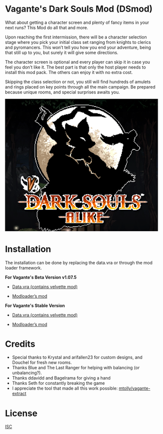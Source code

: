# Vagante's Dark Souls Mod (DSmod)

What about getting a character screen and plenty of fancy items in your next runs? This Mod do all that and more. 

Upon reaching the first intermission, there will be a character selection stage where you pick your initial class set ranging from knights to clerics and pyromancers. This won’t tell you how you end your adventure, being that still up to you, but surely it will give some directions. 

The character screen is optional and every player can skip it in case you feel you don’t like it. The best part is that only the host player needs to install this mod pack. The others can enjoy it with no extra cost.

Skipping the class selection or not, you still will find hundreds of amulets and rings placed on key points through all the main campaign. Be prepared because unique rooms, and special surprises awaits you. 

![Cover image of the mod](https://github.com/miguelcjalmeida/vagante-dsmod/raw/master/assets/github/face.png)

# Installation
The installation can be done by replacing the data.vra or through the mod loader framework. 

**For Vagante's Beta Version v1.07.5**

- [Data.vra (contains velvette mod)](https://www.passdropit.com/download/go/yGoJVK7F)

- [Modloader’s mod](https://www.passdropit.com/download/go/SFTMdOpv)


**For Vagante's Stable Version**

- [Data.vra (contains velvette mod)](https://www.passdropit.com/download/go/6b9I1YD8)

- [Modloader’s mod](https://www.passdropit.com/download/go/t2phrPHA)

# Credits
- Special thanks to Krystal and arifallen23 for custom designs, and Douchel for fresh new rooms. 
- Thanks Blue and The Last Ranger for helping with balancing (or unbalancing?).
- Thanks ddavidd and Bagelrama for giving a hand
- Thanks Seth for constantly breaking the game
- I appreciate the tool that made all this work possible: [mtolly/vagante-extract](https://github.com/mtolly/vagante-extract)

# License
[ISC](https://choosealicense.com/licenses/isc/)
